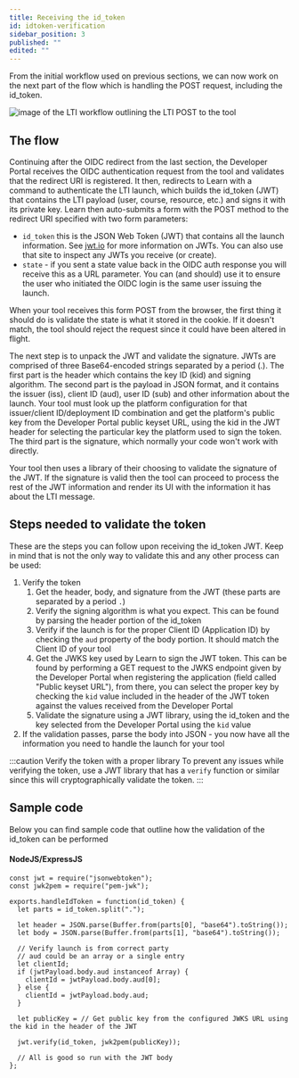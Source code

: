 ```yaml
---
title: Receiving the id_token
id: idtoken-verification
sidebar_position: 3
published: ""
edited: ""
---
```


From the initial workflow used on previous sections, we can now work on the next part of the flow which is handling the POST request, including the id_token.

![image of the LTI workflow outlining the LTI POST to the tool](/assets/img/lti_message_flow_idtoken.png)

## The flow

Continuing after the OIDC redirect from the last section, the Developer Portal receives the OIDC authentication request from the tool and validates that the redirect URI is registered. It then, redirects to Learn with a command to authenticate the LTI launch, which builds the id_token (JWT) that contains the LTI payload (user, course, resource, etc.) and signs it with its private key. Learn then auto-submits a form with the POST method to the redirect URI specified with two form parameters:

- `id_token` this is the JSON Web Token (JWT) that contains all the launch information. See [jwt.io](https://jwt.io) for more information on JWTs. You can also use that site to inspect any JWTs you receive (or create).
- `state` - if you sent a state value back in the OIDC auth response you will receive this as a URL parameter. You can (and should) use it to ensure the user who initiated the OIDC login is the same user issuing the launch.

When your tool receives this form POST from the browser, the first thing it should do is validate the state is what it stored in the cookie. If it doesn't match, the tool should reject the request since it could have been altered in flight.

The next step is to unpack the JWT and validate the signature. JWTs are comprised of three Base64-encoded strings separated by a period (.). The first part is the header which contains the key ID (kid) and signing algorithm. The second part is the payload in JSON format, and it contains the issuer (iss), client ID (aud), user ID (sub) and other information about the launch. Your tool must look up the platform configuration for that issuer/client ID/deployment ID combination and get the platform's public key from the Developer Portal public keyset URL, using the kid in the JWT header for selecting the particular key the platform used to sign the token. The third part is the signature, which normally your code won't work with directly.

Your tool then uses a library of their choosing to validate the signature of the JWT. If the signature is valid then the tool can proceed to process the rest of the JWT information and render its UI with the information it has about the LTI message.

## Steps needed to validate the token

These are the steps you can follow upon receiving the id_token JWT. Keep in mind that is not the only way to validate this and any other process can be used:

1. Verify the token
   1. Get the header, body, and signature from the JWT (these parts are separated by a period `.`)
   2. Verify the signing algorithm is what you expect. This can be found by parsing the header portion of the id_token
   3. Verify if the launch is for the proper Client ID (Application ID) by checking the `aud` property of the body portion. It should match the Client ID of your tool
   4. Get the JWKS key used by Learn to sign the JWT token. This can be found by performing a GET request to the JWKS endpoint given by the Developer Portal when registering the application (field called "Public keyset URL"), from there, you can select the proper key by checking the `kid` value included in the header of the JWT token against the values received from the Developer Portal
   5. Validate the signature using a JWT library, using the id_token and the key selected from the Developer Portal using the `kid` value
2. If the validation passes, parse the body into JSON - you now have all the information you need to handle the launch for your tool

:::caution Verify the token with a proper library
To prevent any issues while verifying the token, use a JWT library that has a `verify` function or similar since this will cryptographically validate the token.
:::

## Sample code

Below you can find sample code that outline how the validation of the id_token can be performed

#### NodeJS/ExpressJS

```nodejs
const jwt = require("jsonwebtoken");
const jwk2pem = require("pem-jwk");

exports.handleIdToken = function(id_token) {
  let parts = id_token.split(".");

  let header = JSON.parse(Buffer.from(parts[0], "base64").toString());
  let body = JSON.parse(Buffer.from(parts[1], "base64").toString());

  // Verify launch is from correct party
  // aud could be an array or a single entry
  let clientId;
  if (jwtPayload.body.aud instanceof Array) {
    clientId = jwtPayload.body.aud[0];
  } else {
    clientId = jwtPayload.body.aud;
  }

  let publicKey = // Get public key from the configured JWKS URL using the kid in the header of the JWT

  jwt.verify(id_token, jwk2pem(publicKey));

  // All is good so run with the JWT body
};
```
